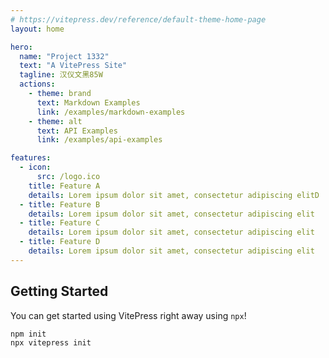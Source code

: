 ```yaml
---
# https://vitepress.dev/reference/default-theme-home-page
layout: home

hero:
  name: "Project 1332"
  text: "A VitePress Site"
  tagline: 汉仪文黑85W
  actions:
    - theme: brand
      text: Markdown Examples
      link: /examples/markdown-examples
    - theme: alt
      text: API Examples
      link: /examples/api-examples

features:
  - icon:
      src: /logo.ico
    title: Feature A
    details: Lorem ipsum dolor sit amet, consectetur adipiscing elitD
  - title: Feature B
    details: Lorem ipsum dolor sit amet, consectetur adipiscing elit
  - title: Feature C
    details: Lorem ipsum dolor sit amet, consectetur adipiscing elit
  - title: Feature D
    details: Lorem ipsum dolor sit amet, consectetur adipiscing elit
---
```


## Getting Started

You can get started using VitePress right away using `npx`!

```sh
npm init
npx vitepress init
```